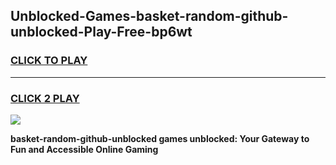 
## Unblocked-Games-basket-random-github-unblocked-Play-Free-bp6wt
<h3>
<a href="https://premium76.site?title=basket-random-github-unblocked&ref=12A">CLICK TO PLAY</a></h3>
<hr>

<h3>
<a href="https://premium76.site?title=basket-random-github-unblocked&ref=12A">CLICK 2 PLAY</a>
  
</h3>

<a href="https://premium76.site?title=basket-random-github-unblocked&ref=12A"><img src="https://clearcache.store/games.png"></a>


**basket-random-github-unblocked games unblocked: Your Gateway to Fun and Accessible Online Gaming**
